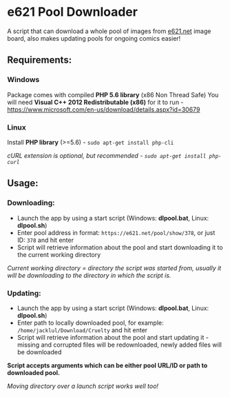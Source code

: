 # e621 Pool Downloader

A script that can download a whole pool of images from [e621.net](https://e621.net) image board, also makes updating pools for ongoing comics easier!

## Requirements:

### Windows

Package comes with compiled **PHP 5.6 library** (x86 Non Thread Safe)
You will need **Visual C++ 2012 Redistributable (x86)** for it to run - https://www.microsoft.com/en-us/download/details.aspx?id=30679

### Linux

Install **PHP library** (>=5.6) - `sudo apt-get install php-cli`

_cURL extension is optional, but recommended -  `sudo apt-get install php-curl`_

## Usage:

### Downloading:
- Launch the app by using a start script (Windows: **dlpool.bat**, Linux: **dlpool.sh**)
- Enter pool address in format: `https://e621.net/pool/show/378`, or just ID: `378` and hit enter
- Script will retrieve information about the pool and start downloading it to the current working directory

_Current working directory = directory the script was started from, usually it will be downloading to the directory in which the script is._

### Updating:
- Launch the app by using a start script (Windows: **dlpool.bat**, Linux: **dlpool.sh**)
- Enter path to locally downloaded pool, for example: `/home/jacklul/Download/Cruelty` and hit enter
- Script will retrieve information about the pool and start updating it - missing and corrupted files will be redownloaded, newly added files will be downloaded

**Script accepts arguments which can be either pool URL/ID or path to downloaded pool.**

_Moving directory over a launch script works well too!_
